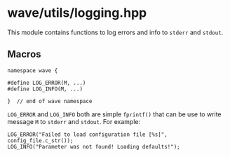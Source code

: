 # wave/utils/logging.hpp

This module contains functions to log errors and info to `stderr` and `stdout`.


## Macros

    namespace wave {

    #define LOG_ERROR(M, ...)
    #define LOG_INFO(M, ...)

    }  // end of wave namespace

`LOG_ERROR` and `LOG_INFO` both are simple `fprintf()` that can be use to write
message `M` to `stderr` and `stdout`. For example:

    LOG_ERROR("Failed to load configuration file [%s]", config_file.c_str());
    LOG_INFO("Parameter was not found! Loading defaults!");

